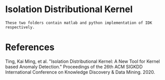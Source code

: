 # Isolation Distributional Kernel
    These two folders contain matlab and python implementation of IDK respectively.

# References
Ting, Kai Ming, et al. "Isolation Distributional Kernel: A New Tool for Kernel based Anomaly Detection." Proceedings of the 26th ACM SIGKDD International Conference on Knowledge Discovery & Data Mining. 2020.